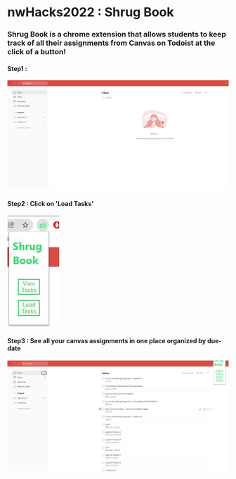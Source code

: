 # nwHacks2022 : Shrug Book

### Shrug Book is a chrome extension that allows students to keep track of all their assignments from Canvas on Todoist at the click of a button!

#### Step1 : 
![](1.JPG)

#### Step2 : Click on 'Load Tasks'
![](2.JPG)

#### Step3 : See all your canvas assignments in one place organized by due-date
![](3.JPG)
